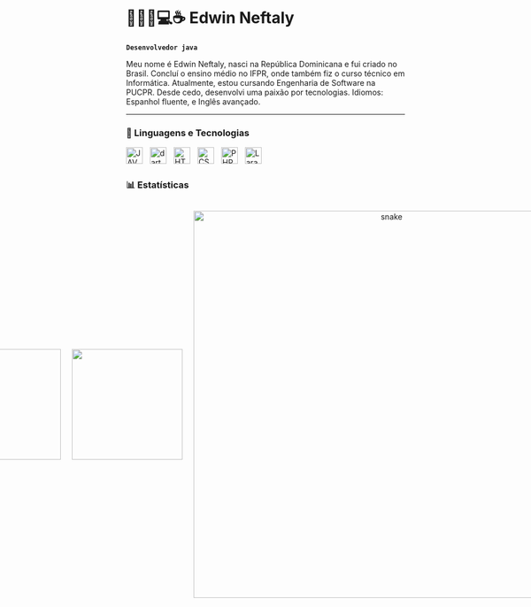 # 👨🏿‍💻💻☕ Edwin Neftaly

**`Desenvolvedor java`**

Meu nome é Edwin Neftaly, nasci na República Dominicana e fui criado no Brasil. Concluí o ensino médio no IFPR, onde também fiz o curso técnico em Informática. Atualmente, estou cursando Engenharia de Software na PUCPR. Desde cedo, desenvolvi uma paixão por tecnologias. 
Idiomos: Espanhol fluente, e Inglês avançado.


---

### 🤖 Linguagens e Tecnologias


<img 
    align="left" 
    alt="JAVA" 
    title="JAVA"
    width="30px" 
    style="padding-right: 10px;" 
   src="https://cdn.jsdelivr.net/gh/devicons/devicon@latest/icons/java/java-original.svg"
    />

   

<img 
    align="left" 
    alt="dart"
    title="dart" 
    width="30px" 
    style="padding-right: 10px;" 
     src="https://cdn.jsdelivr.net/gh/devicons/devicon@latest/icons/dart/dart-original.svg" 
    />
          
            
          

<img 
    align="left" 
    alt="HTML"
    title="HTML" 
    width="30px" 
    style="padding-right: 10px;" 
    src="https://cdn.jsdelivr.net/gh/devicons/devicon@latest/icons/html5/html5-original.svg" 
/>
<img 
    align="left" 
    alt="CSS" 
    title="CSS"
    width="30px" 
    style="padding-right: 10px;" 
    src="https://cdn.jsdelivr.net/gh/devicons/devicon@latest/icons/css3/css3-original.svg" 
/>







<img 
    align="left" 
    alt="PHP" 
    title="PHP"
    width="30px" 
    style="padding-right: 10px;" 
    src="https://cdn.jsdelivr.net/gh/devicons/devicon@latest/icons/php/php-original.svg" 
/>
<img 
    align="left" 
    alt="Laravel" 
    title="Laravel"
    width="30px" 
    style="padding-right: 10px;" 
    src="https://cdn.jsdelivr.net/gh/devicons/devicon@latest/icons/laravel/laravel-original.svg" 
/>



<br/>
<br/>

<h3>📊 Estatísticas</h3>


<div style="display: flex; justify-content: center; align-items: center; gap: 20px;">
    <img height="200rem" src="https://github-readme-stats.vercel.app/api?username=edwinneftali&layout=donut&theme=midnight-purple" />
    <img height="200rem" width="200rem" src="https://github-readme-stats.vercel.app/api/top-langs/?username=edwinneftali&layoutt&theme=midnight-purple" />  
<p align="center">
 <img width="700" src="https://github.com/edwinneftali/edwinneftali/blob/main/github-snake.svg" alt="snake"/>
</p>
</div>

